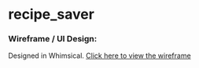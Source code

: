# recipe_saver

### Wireframe / UI Design:
Designed in Whimsical.
[Click here to view the wireframe](https://whimsical.com/ui-framework-CrTuapxrUWXVSNAGvdcBZ3@9kGbMz9Kzt)
